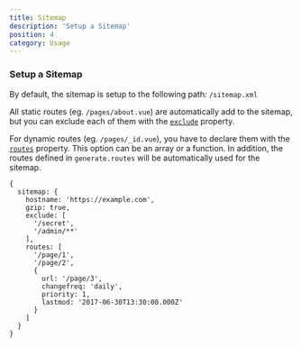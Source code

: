 ```yaml
---
title: Sitemap
description: 'Setup a Sitemap'
position: 4
category: Usage
---
```


### Setup a Sitemap

By default, the sitemap is setup to the following path: `/sitemap.xml`  

All static routes (eg. `/pages/about.vue`) are automatically add to the sitemap, but you can exclude each of them with the [`exclude`](/usage/sitemap-options#exclude-optional---string-array) property.  

For dynamic routes (eg. `/pages/_id.vue`), you have to declare them with the [`routes`](/usage/sitemap-options#routes-optional---array--function) property. This option can be an array or a function. In addition, the routes defined in `generate.routes` will be automatically used for the sitemap.

```js[nuxt.config.js]
{
  sitemap: {
    hostname: 'https://example.com',
    gzip: true,
    exclude: [
      '/secret',
      '/admin/**'
    ],
    routes: [
      '/page/1',
      '/page/2',
      {
        url: '/page/3',
        changefreq: 'daily',
        priority: 1,
        lastmod: '2017-06-30T13:30:00.000Z'
      }
    ]
  }
}
```
